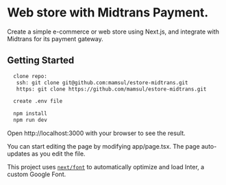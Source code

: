 # Web store with Midtrans Payment.

Create a simple e-commerce or web store using Next.js, and integrate with Midtrans for its payment gateway.

## Getting Started

```bash
  clone repo:
   ssh: git clone git@github.com:mamsul/estore-midtrans.git
   https: git clone https://github.com/mamsul/estore-midtrans.git

  create .env file

  npm install
  npm run dev

```

Open http://localhost:3000 with your browser to see the result.

You can start editing the page by modifying app/page.tsx. The page auto-updates as you edit the file.

This project uses [`next/font`](https://nextjs.org/docs/basic-features/font-optimization) to automatically optimize and load Inter, a custom Google Font.
